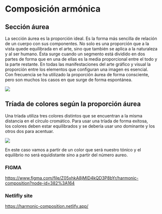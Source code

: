# Composición armónica

## Sección áurea

La sección áurea es la proporción ideal. Es la forma más sencilla de relación de un cuerpo con sus componentes. No solo es una proporción que a la vista quede equilibrada en el arte, sino que también se aplica a la naturaleza y al ser humano. Ésta surge cuando un segmento está dividido en dos partes de forma que en una de ellas es la media proporcional entre el todo y la parte restante. En todas las manifestaciones del arte gráfico y visual la proporción entre los elementos que configuran una imagen es esencial. Con frecuencia se ha utilizado la proporción áurea de forma consciente, pero son muchos los casos en que surge de forma espontánea.

<img src="https://harmonic-composition.netlify.app/aureo.jpg" />

## Tríada de colores según la proporción áurea

Una tríada utiliza tres colores distintos que se encuentran a la misma distancia en el círculo cromático. Para usar una tríada de forma exitosa, los colores deben estar equilibrados y se debería usar uno dominante y los otros dos para acentuar.

<img src="https://harmonic-composition.netlify.app/triada.jpg" />

En este caso vamos a partir de un color que será nuestro tónico y el equilibrio no será equidistante sino a partir del número aureo.

### FIGMA

https://www.figma.com/file/Z05xhkA8jMID4kQD3P8bYr/harmonic-composition?node-id=382%3A164

### Netlifly site

https://harmonic-composition.netlify.app/

# 